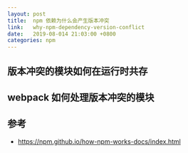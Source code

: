 ```yaml
---
layout: post
title:  npm 依赖为什么会产生版本冲突
link:   why-npm-dependency-version-conflict
date:   2019-08-014 21:03:00 +0800
categories: npm
---
```


## 版本冲突的模块如何在运行时共存

## webpack 如何处理版本冲突的模块

## 参考

- <https://npm.github.io/how-npm-works-docs/index.html>

